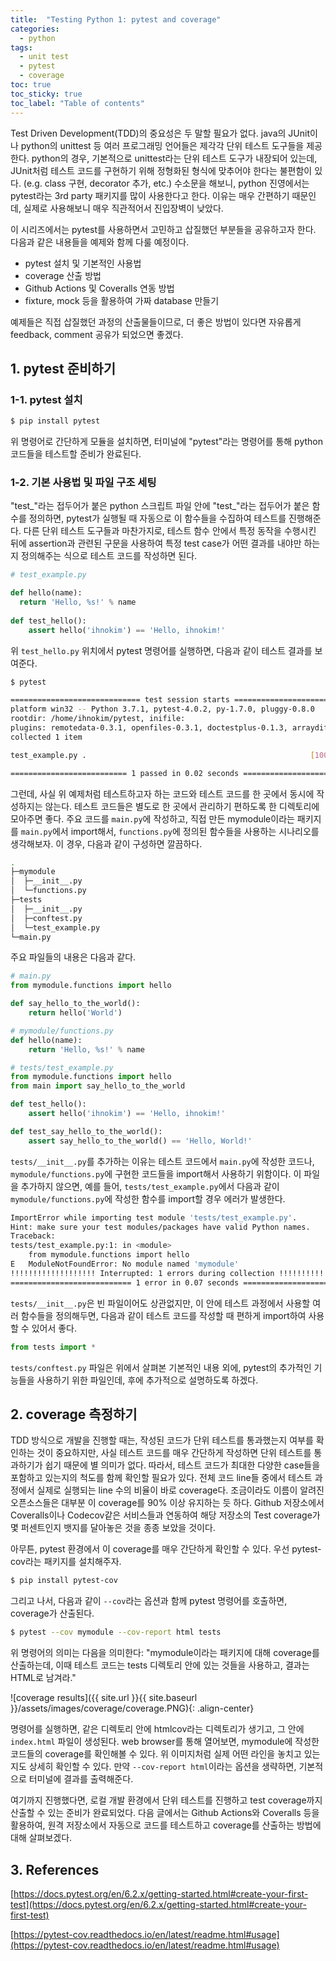 ```yaml
---
title:  "Testing Python 1: pytest and coverage"
categories: 
  - python
tags:
  - unit test
  - pytest
  - coverage
toc: true
toc_sticky: true
toc_label: "Table of contents"
---
```


Test Driven Development(TDD)의 중요성은 두 말할 필요가 없다. java의 JUnit이나 python의 unittest 등 여러 프로그래밍 언어들은 제각각 단위 테스트 도구들을 제공한다.
python의 경우, 기본적으로 unittest라는 단위 테스트 도구가 내장되어 있는데, JUnit처럼 테스트 코드를 구현하기 위해 정형화된 형식에 맞추어야 한다는 불편함이 있다. (e.g. class 구현, decorator 추가, etc.)
수소문을 해보니, python 진영에서는 pytest라는 3rd party 패키지를 많이 사용한다고 한다. 이유는 매우 간편하기 때문인데, 실제로 사용해보니 매우 직관적어서 진입장벽이 낮았다.

이 시리즈에서는 pytest를 사용하면서 고민하고 삽질했던 부분들을 공유하고자 한다. 다음과 같은 내용들을 예제와 함께 다룰 예정이다.

- pytest 설치 및 기본적인 사용법
- coverage 산출 방법
- Github Actions 및 Coveralls 연동 방법
- fixture, mock 등을 활용하여 가짜 database 만들기

예제들은 직접 삽질했던 과정의 산출물들이므로, 더 좋은 방법이 있다면 자유롭게 feedback, comment 공유가 되었으면 좋겠다.

## 1. pytest 준비하기

### 1-1. pytest 설치

``` bash
$ pip install pytest
```

위 명령어로 간단하게 모듈을 설치하면, 터미널에 "pytest"라는 명령어를 통해 python 코드들을 테스트할 준비가 완료된다.

### 1-2. 기본 사용법 및 파일 구조 세팅

"test_"라는 접두어가 붙은 python 스크립트 파일 안에 "test_"라는 접두어가 붙은 함수를 정의하면,
pytest가 실행될 때 자동으로 이 함수들을 수집하여 테스트를 진행해준다.
다른 단위 테스트 도구들과 마찬가지로, 테스트 함수 안에서 특정 동작을 수행시킨 뒤에
assertion과 관련된 구문을 사용하여 특정 test case가 어떤 결과를 내야만 하는지 정의해주는 식으로 테스트 코드를 작성하면 된다.

``` python
# test_example.py

def hello(name):
  return 'Hello, %s!' % name
 
def test_hello():
    assert hello('ihnokim') == 'Hello, ihnokim!'
```

위 ```test_hello.py``` 위치에서 pytest 명령어를 실행하면, 다음과 같이 테스트 결과를 보여준다.

``` bash
$ pytest
```

``` bash
============================= test session starts =============================
platform win32 -- Python 3.7.1, pytest-4.0.2, py-1.7.0, pluggy-0.8.0
rootdir: /home/ihnokim/pytest, inifile:
plugins: remotedata-0.3.1, openfiles-0.3.1, doctestplus-0.1.3, arraydiff-0.2
collected 1 item                                                               

test_example.py .                                                  [100%]

========================== 1 passed in 0.02 seconds ===========================
```

그런데, 사실 위 예제처럼 테스트하고자 하는 코드와 테스트 코드를 한 곳에서 동시에 작성하지는 않는다.
테스트 코드들은 별도로 한 곳에서 관리하기 편하도록 한 디렉토리에 모아주면 좋다.
주요 코드를 ```main.py```에 작성하고, 직접 만든 mymodule이라는 패키지를 ```main.py```에서 import해서, ```functions.py```에 정의된 함수들을 사용하는 시나리오를 생각해보자.
이 경우, 다음과 같이 구성하면 깔끔하다.

``` bash
.
├─mymodule
│  ├─__init__.py
│  └─functions.py
├─tests
│  ├─__init__.py
│  ├─conftest.py
│  └─test_example.py
└─main.py
```

주요 파일들의 내용은 다음과 같다.

``` python
# main.py
from mymodule.functions import hello

def say_hello_to_the_world():
    return hello('World')
```

``` python
# mymodule/functions.py
def hello(name):
    return 'Hello, %s!' % name
```

``` python
# tests/test_example.py
from mymodule.functions import hello
from main import say_hello_to_the_world

def test_hello():
    assert hello('ihnokim') == 'Hello, ihnokim!'

def test_say_hello_to_the_world():
    assert say_hello_to_the_world() == 'Hello, World!'
```

```tests/__init__.py```를 추가하는 이유는 테스트 코드에서 ```main.py```에 작성한 코드나,
```mymodule/functions.py```에 구현한 코드들을 import해서 사용하기 위함이다.
이 파일을 추가하지 않으면, 예를 들어,
```tests/test_example.py```에서 다음과 같이 ```mymodule/functions.py```에 작성한 함수를 import할 경우 에러가 발생한다.

``` bash
ImportError while importing test module 'tests/test_example.py'.
Hint: make sure your test modules/packages have valid Python names.
Traceback:
tests/test_example.py:1: in <module>
    from mymodule.functions import hello
E   ModuleNotFoundError: No module named 'mymodule'
!!!!!!!!!!!!!!!!!!! Interrupted: 1 errors during collection !!!!!!!!!!!!!!!!!!!
=========================== 1 error in 0.07 seconds ===========================
```

```tests/__init__.py```은 빈 파일이어도 상관없지만, 이 안에 테스트 과정에서 사용할 여러 함수들을 정의해두면,
다음과 같이 테스트 코드를 작성할 때 편하게 import하여 사용할 수 있어서 좋다.

``` python
from tests import *
```

```tests/conftest.py``` 파일은 위에서 살펴본 기본적인 내용 외에, pytest의 추가적인 기능들을 사용하기 위한 파일인데, 후에 추가적으로 설명하도록 하겠다.

## 2. coverage 측정하기

TDD 방식으로 개발을 진행할 때는, 작성된 코드가 단위 테스트를 통과했는지 여부를 확인하는 것이 중요하지만,
사실 테스트 코드를 매우 간단하게 작성하면 단위 테스트를 통과하기가 쉽기 때문에 별 의미가 없다.
따라서, 테스트 코드가 최대한 다양한 case들을 포함하고 있는지의 척도를 함께 확인할 필요가 있다.
전체 코드 line들 중에서 테스트 과정에서 실제로 실행되는 line 수의 비율이 바로 coverage다.
조금이라도 이름이 알려진 오픈소스들은 대부분 이 coverage를 90% 이상 유지하는 듯 하다.
Github 저장소에서 Coveralls이나 Codecov같은 서비스들과 연동하여
해당 저장소의 Test coverage가 몇 퍼센트인지 뱃지를 달아놓은 것을 종종 보았을 것이다.

아무튼, pytest 환경에서 이 coverage를 매우 간단하게 확인할 수 있다. 우선 pytest-cov라는 패키지를 설치해주자.

``` bash
$ pip install pytest-cov
```

그리고 나서, 다음과 같이 ```--cov```라는 옵션과 함께 pytest 명령어를 호출하면, coverage가 산출된다.

``` bash
$ pytest --cov mymodule --cov-report html tests
```

위 명령어의 의미는 다음을 의미한다: "mymodule이라는 패키지에 대해 coverage를 산출하는데,
이때 테스트 코드는 tests 디렉토리 안에 있는 것들을 사용하고, 결과는 HTML로 남겨라."

![coverage results]({{ site.url }}{{ site.baseurl }}/assets/images/coverage/coverage.PNG){: .align-center}

명령어를 실행하면, 같은 디렉토리 안에 htmlcov라는 디렉토리가 생기고, 그 안에 ```index.html``` 파일이 생성된다.
web browser를 통해 열어보면, mymodule에 작성한 코드들의 coverage를 확인해볼 수 있다.
위 이미지처럼 실제 어떤 라인을 놓치고 있는지도 상세히 확인할 수 있다.
만약 ```--cov-report html```이라는 옵션을 생략하면, 기본적으로 터미널에 결과를 출력해준다.

여기까지 진행했다면, 로컬 개발 환경에서 단위 테스트를 진행하고 test coverage까지 산출할 수 있는 준비가 완료되었다.
다음 글에서는 Github Actions와 Coveralls 등을 활용하여,
원격 저장소에서 자동으로 코드를 테스트하고 coverage를 산출하는 방법에 대해 살펴보겠다.

## 3. References

[https://docs.pytest.org/en/6.2.x/getting-started.html#create-your-first-test](https://docs.pytest.org/en/6.2.x/getting-started.html#create-your-first-test)

[https://pytest-cov.readthedocs.io/en/latest/readme.html#usage](https://pytest-cov.readthedocs.io/en/latest/readme.html#usage)
